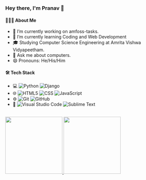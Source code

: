 ### Hey there, I'm Pranav 👋

#### 👨🏻‍💻 About Me 

- 🔭 I’m currently working on amfoss-tasks.
- 🌱 I’m currently learning Coding and Web Development
- 🎓 Studying Computer Science Engineering at Amrita Vishwa Vidyapeetham.
- 💬 Ask me about computers.
- 😄 Pronouns: He/His/Him

#### 🛠 Tech Stack
- 💻
  ![Python](https://img.shields.io/badge/-Python-333333?style=flat&logo=python)
  ![Django](https://img.shields.io/badge/-Django-333333?style=flat&logo=django)
- 🌐 
  ![HTML5](https://img.shields.io/badge/-HTML5-333333?style=flat&logo=HTML5)
  ![CSS](https://img.shields.io/badge/-CSS-333333?style=flat&logo=CSS3&logoColor=1572B6)
  ![JavaScript](https://img.shields.io/badge/-JavaScript-333333?style=flat&logo=javascript)
- ⚙️ 
  ![Git](https://img.shields.io/badge/-Git-333333?style=flat&logo=git)
  ![GitHub](https://img.shields.io/badge/-GitHub-333333?style=flat&logo=github)
- 🔧 
  ![Visual Studio Code](https://img.shields.io/badge/-Visual%20Studio%20Code-333333?style=flat&logo=visual-studio-code&logoColor=007ACC)
  ![Sublime Text](https://img.shields.io/badge/-Sublime%20Text-333333?style=flat&logo=sublime-text)
  
<br/>

<a href="https://github.com/iampranavdhar">
  <img height="180em" src="https://github-readme-stats.vercel.app/api?username=iampranavdhar&theme=buefy&show_icons=true" />
  <img height="180em" src="https://github-readme-stats.vercel.app/api/top-langs/?username=iampranavdhar&theme=buefy&layout=compact" />
</a>

<br/>
